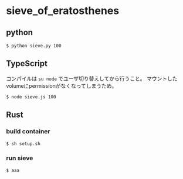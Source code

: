# sieve_of_eratosthenes
## python
```
$ python sieve.py 100
```
## TypeScript
コンパイルは `su node` でユーザ切り替えしてから行うこと。
マウントしたvolumeにpermissionがなくなってしまうため。
```
$ node sieve.js 100
```
## Rust
### build container
```
$ sh setup.sh
```
### run sieve
```
$ aaa
```
